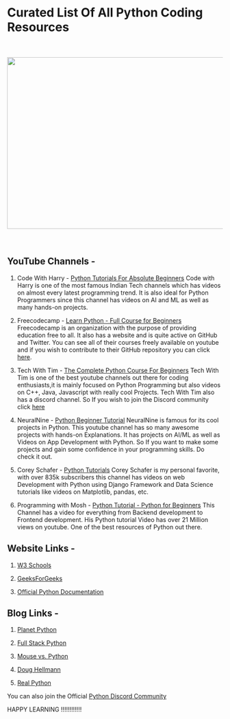 # Curated List Of All Python Coding Resources

<br>
<br>
<img src="https://upload.wikimedia.org/wikipedia/commons/thumb/f/f8/Python_logo_and_wordmark.svg/1280px-Python_logo_and_wordmark.svg.png" align="middle"  style="width:1000px; 
            height:400px; 
            display: block;" />
<br>
<br>

## YouTube Channels -

1) Code With Harry - [Python Tutorials For Absolute Beginners](https://www.youtube.com/playlist?list=PLu0W_9lII9agICnT8t4iYVSZ3eykIAOME)
                     Code with Harry is one of the most famous Indian Tech channels which has videos on almost every latest programming trend. It is also ideal for Python Programmers since this channel has videos on AI and ML as well as many hands-on projects.

2) Freecodecamp - [Learn Python - Full Course for Beginners](https://youtu.be/rfscVS0vtbw)
                  Freecodecamp is an organization with the purpose of providing education free to all. It also has a website and is quite active on GitHub and Twitter. You can see all of their courses freely available on youtube and if you wish to contribute to their GitHub repository you can click [here](https://github.com/freeCodeCamp/freeCodeCamp).

3) Tech With Tim - [The Complete Python Course For Beginners](https://youtu.be/sxTmJE4k0ho)
                   Tech With Tim is one of the best youtube channels out there for coding enthusiasts,it is mainly focused on Python Programming but also videos on C++, Java, Javascript with really cool Projects. Tech With Tim also has a discord channel. So If you wish to join the Discord community click [here](https://discord.gg/twt) 

4) NeuralNine - [Python Beginner Tutorial](https://www.youtube.com/playlist?list=PL7yh-TELLS1E6dNCzfQl-NG-KJP3C-4mc)
                NeuralNine is famous for its cool projects in Python. This youtube channel has so many awesome projects with hands-on Explanations.  It has projects on AI/ML as well as Videos on App Development with Python. So If you want to make some projects and gain some confidence in your programming skills. Do check it out.

5) Corey Schafer - [Python Tutorials](https://www.youtube.com/playlist?list=PL-osiE80TeTt2d9bfVyTiXJA-UTHn6WwU)
                   Corey Schafer is my personal favorite, with over 835k subscribers this channel has videos on web Development with Python using Django Framework and Data Science tutorials like videos on Matplotlib, pandas, etc.

6) Programming with Mosh - [Python Tutorial - Python for Beginners](https://youtu.be/_uQrJ0TkZlc)
                           This Channel has a video for everything from Backend development to Frontend development. His Python tutorial Video has over 21 Million views on youtube. One of the best resources of Python out there. 

## Website Links -

1) [W3 Schools](https://www.w3schools.com/python/python_getstarted.asp)

2) [GeeksForGeeks](https://www.geeksforgeeks.org/python-programming-language/)

3) [Official Python Documentation](https://docs.python.org/3/)

## Blog Links -

1) [Planet Python](https://planetpython.org/)

2) [Full Stack Python](https://www.fullstackpython.com/blog.html)

3) [Mouse vs. Python](https://www.blog.pythonlibrary.org/)

4) [Doug Hellmann](https://doughellmann.com/posts/)

5) [Real Python](https://realpython.com/)

You can also join the Official [Python Discord Community](https://discord.gg/python)

HAPPY LEARNING !!!!!!!!!!!!
